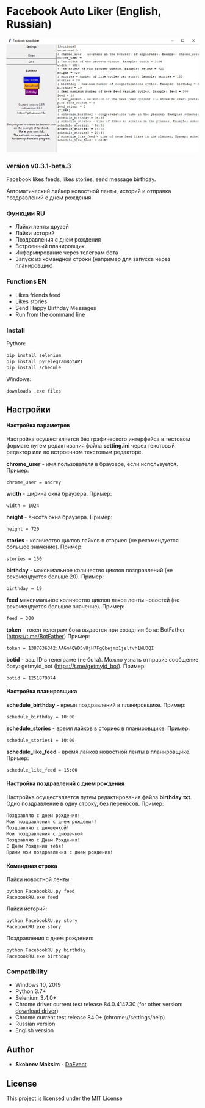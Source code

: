 # Facebook Auto Liker (English, Russian)
![alt text](win.jpg)
### version v0.3.1-beta.3
Facebook likes feeds, likes stories, send message birthday.

Автоматический лайкер новостной ленты, историй и отправка поздравлений с днем рождения.

### Функции RU
* Лайки ленты друзей
* Лайки историй
* Поздравления с днем рождения
* Встроенный планировщик
* Информирование через телеграм бота
* Запуск из командной строки (например для запуска через планировщик)

### Functions EN
* Likes friends feed
* Likes stories
* Send Happy Birthday Messages
* Run from the command line

### Install
 Python: 
```
pip install selenium
pip install pyTelegramBotAPI
pip install schedule
```
Windows:
```
downloads .exe files
```
## Настройки

#### Настройка параметров
Настройка осуществляется без графического интерфейса в тестовом формате путем редактивания файла **setting.ini** через текстовый редактор или во встроенном текстовым редакторе.

**chrome_user** - имя пользователя в браузере, если используется. Пример:
```
chrome_user = andrey
```
**width** - ширина окна браузера. Пример:
```
width = 1024
```
**height** - высота окна браузера. Пример:
```
height = 720
```
**stories** - количество циклов лайков в сториес  (не рекомендуется большое значение). Пример:
```
stories = 150
```
**birthday** - максимальное количество циклов поздравлений (не рекомендуется больше 20). Пример:
```
birthday = 19
```
**feed** максимальное количество циклов лаков ленты новостей (не рекомендуется большое значение). Пример:
```
feed = 300
```
**token** - токен телеграм бота выдается при созаднии бота: BotFather (https://t.me/BotFather) Пример:
```
token = 1387036342:AAGm4QWD5vUjH7FgQbejmz1jelfvh1WUDQI
```
**botid** - ваш ID в телеграме (не бота). Можно узнать отправив сообщение боту: getmyid_bot (https://t.me/getmyid_bot). Пример:
```
botid = 1251879074
```
#### Настройка планировщика 
**schedule_birthday** - время поздравлений в планировщике. Пример:
```
schedule_birthday = 10:00
```
**schedule_stories** - время лайков в сториес в планировщике. Пример:
```
schedule_stories1 = 10:00
```
**schedule_like_feed** - время лайков новостной ленты в планировщике. Пример:
```
schedule_like_feed = 15:00
```
#### Настройка поздравлений с днем рождения 
Настройка осуществляется путем редактирования файла **birthday.txt**. Одно поздравление в одну строку, без переносов. Пример:
```
Поздравляю с днем рождения!
Мои поздравления с днем рождения!
Поздравляю с днюшечкой!
Мои поздравления с днюшечкой
Поздравляю с Днем Рождения!
С Днем Рождения тебя!
Прими мои поздравления с днем рождения!
```
#### Командная строка
Лайки новостной ленты:
```
python FacebookRU.py feed
FacebookRU.exe feed
```
Лайки историй:
```
python FacebookRU.py story
FacebookRU.exe story
```
Поздравления с днем рождения:
```
python FacebookRU.py birthday
FacebookRU.exe birthday
```
### Compatibility
* Windows 10, 2019
* Python 3.7+
* Selenium 3.4.0+
* Chrome driver current test release 84.0.4147.30 (for other version: [download driver](https://chromedriver.chromium.org/))
* Chrome current test release 84.0+ (chrome://settings/help)
* Russian version
* English version

## Author
* **Skobeev Maksim** - [DoEvent](https://github.com/doevent/)


## License
This project is licensed under the [MIT](https://en.wikipedia.org/wiki/MIT_License) License
